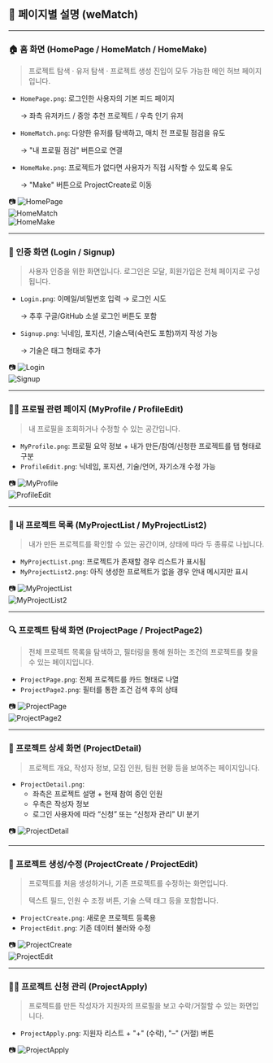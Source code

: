 ## 📄 페이지별 설명 (weMatch)

---

### 🏠 홈 화면 (HomePage / HomeMatch / HomeMake)

> 프로젝트 탐색 · 유저 탐색 · 프로젝트 생성 진입이 모두 가능한 메인 허브 페이지입니다.
> 
- `HomePage.png`: 로그인한 사용자의 기본 피드 페이지
    
    → 좌측 유저카드 / 중앙 추천 프로젝트 / 우측 인기 유저
    
- `HomeMatch.png`: 다양한 유저를 탐색하고, 매치 전 프로필 점검을 유도
    
    → "내 프로필 점검" 버튼으로 연결
    
- `HomeMake.png`: 프로젝트가 없다면 사용자가 직접 시작할 수 있도록 유도
    
    → "Make" 버튼으로 ProjectCreate로 이동
    

📷
![HomePage](../../screenshots/HomePage.png)  
![HomeMatch](../../screenshots/HomeMatch.png)  
![HomeMake](../../screenshots/HomeMake.png)

---

### 🔐 인증 화면 (Login / Signup)

> 사용자 인증을 위한 화면입니다. 로그인은 모달, 회원가입은 전체 페이지로 구성됩니다.
> 
- `Login.png`: 이메일/비밀번호 입력 → 로그인 시도
    
    → 추후 구글/GitHub 소셜 로그인 버튼도 포함
    
- `Signup.png`: 닉네임, 포지션, 기술스택(숙련도 포함)까지 작성 가능
    
    → 기술은 태그 형태로 추가
    

📷
![Login](../../screenshots/Login.png)  
![Signup](../../screenshots/Signup.png)

---

### 🙋‍♀️ 프로필 관련 페이지 (MyProfile / ProfileEdit)

> 내 프로필을 조회하거나 수정할 수 있는 공간입니다.
> 
- `MyProfile.png`: 프로필 요약 정보 + 내가 만든/참여/신청한 프로젝트를 탭 형태로 구분
- `ProfileEdit.png`: 닉네임, 포지션, 기술/언어, 자기소개 수정 가능

📷
![MyProfile](../../screenshots/MyProfile.png)  
![ProfileEdit](../../screenshots/ProfileEdit.png)

---

### 📁 내 프로젝트 목록 (MyProjectList / MyProjectList2)

> 내가 만든 프로젝트를 확인할 수 있는 공간이며, 상태에 따라 두 종류로 나뉩니다.
> 
- `MyProjectList.png`: 프로젝트가 존재할 경우 리스트가 표시됨
- `MyProjectList2.png`: 아직 생성한 프로젝트가 없을 경우 안내 메시지만 표시

📷
![MyProjectList](../../screenshots/MyProjectList.png)  
![MyProjectList2](../../screenshots/MyProjectList2.png)

---

### 🔍 프로젝트 탐색 화면 (ProjectPage / ProjectPage2)

> 전체 프로젝트 목록을 탐색하고, 필터링을 통해 원하는 조건의 프로젝트를 찾을 수 있는 페이지입니다.
> 
- `ProjectPage.png`: 전체 프로젝트를 카드 형태로 나열
- `ProjectPage2.png`: 필터를 통한 조건 검색 후의 상태

📷
![ProjectPage](../../screenshots/ProjectPage.png)  
![ProjectPage2](../../screenshots/ProjectPage2.png)

---

### 📌 프로젝트 상세 화면 (ProjectDetail)

> 프로젝트 개요, 작성자 정보, 모집 인원, 팀원 현황 등을 보여주는 페이지입니다.
> 
- `ProjectDetail.png`:
    - 좌측은 프로젝트 설명 + 현재 참여 중인 인원
    - 우측은 작성자 정보
    - 로그인 사용자에 따라 “신청” 또는 “신청자 관리” UI 분기

📷
![ProjectDetail](../../screenshots/ProjectDetail.png)

---

### 📝 프로젝트 생성/수정 (ProjectCreate / ProjectEdit)

> 프로젝트를 처음 생성하거나, 기존 프로젝트를 수정하는 화면입니다.
> 
> 
> 텍스트 필드, 인원 수 조정 버튼, 기술 스택 태그 등을 포함합니다.
> 
- `ProjectCreate.png`: 새로운 프로젝트 등록용
- `ProjectEdit.png`: 기존 데이터 불러와 수정

📷
![ProjectCreate](../../screenshots/ProjectCreate.png)  
![ProjectEdit](../../screenshots/ProjectEdit.png)

---

### 🙋‍♂️ 프로젝트 신청 관리 (ProjectApply)

> 프로젝트를 만든 작성자가 지원자의 프로필을 보고 수락/거절할 수 있는 화면입니다.
> 
- `ProjectApply.png`: 지원자 리스트 + "+" (수락), "–" (거절) 버튼

📷
![ProjectApply](../../screenshots/ProjectApply.png)